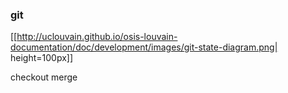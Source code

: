 ### git

[[http://uclouvain.github.io/osis-louvain-documentation/doc/development/images/git-state-diagram.png| height=100px]]

checkout
merge
